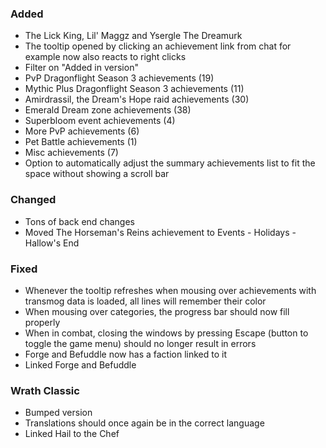 ### Added
- The Lick King, Lil' Maggz and Ysergle The Dreamurk
- The tooltip opened by clicking an achievement link from chat for example now also reacts to right clicks
- Filter on "Added in version"
- PvP Dragonflight Season 3 achievements (19)
- Mythic Plus Dragonflight Season 3 achievements (11)
- Amirdrassil, the Dream's Hope raid achievements (30)
- Emerald Dream zone achievements (38)
- Superbloom event achievements (4)
- More PvP achievements (6)
- Pet Battle achievements (1)
- Misc achievements (7)
- Option to automatically adjust the summary achievements list to fit the space without showing a scroll bar

### Changed
- Tons of back end changes
- Moved The Horseman's Reins achievement to Events - Holidays - Hallow's End

### Fixed
- Whenever the tooltip refreshes when mousing over achievements with transmog data is loaded, all lines will remember their color
- When mousing over categories, the progress bar should now fill properly
- When in combat, closing the windows by pressing Escape (button to toggle the game menu) should no longer result in errors
- Forge and Befuddle now has a faction linked to it
- Linked Forge and Befuddle

### Wrath Classic
- Bumped version
- Translations should once again be in the correct language
- Linked Hail to the Chef